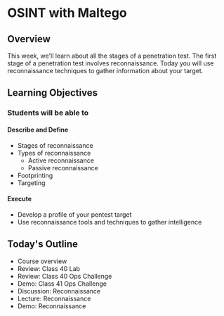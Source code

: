 # OSINT with Maltego

## Overview

This week, we'll learn about all the stages of a penetration test. The first stage of a penetration test involves reconnaissance. Today you will use reconnaissance techniques to gather information about your target.

## Learning Objectives

### Students will be able to

#### Describe and Define

- Stages of reconnaissance
- Types of reconnaissance
  - Active reconnaissance
  - Passive reconnaissance
- Footprinting
- Targeting

#### Execute

- Develop a profile of your pentest target
- Use reconnaissance tools and techniques to gather intelligence

## Today's Outline

- Course overview
- Review: Class 40 Lab
- Review: Class 40 Ops Challenge
- Demo: Class 41 Ops Challenge
- Discussion: Reconnaissance
- Lecture: Reconnaissance
- Demo: Reconnaissance

